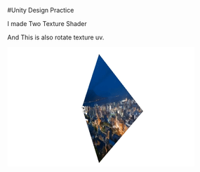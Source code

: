 #Unity Design Practice

I made Two Texture Shader

And This is also rotate texture uv.

![manySphere](https://github.com/RenYamagami/UnityDesign/blob/master/Gif/510654834e0db48f977b7224e3ddac21.gif "manySphere")

